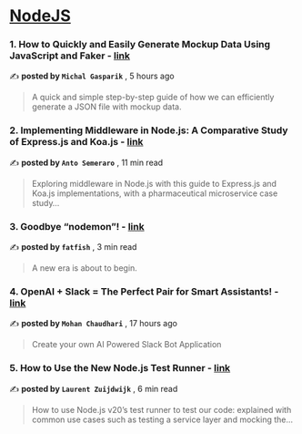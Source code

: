 
<h1><a href=https://medium.com/tag/nodejs/recommended target="_blank" rel="noopener noreferrer">NodeJS</a></h1>
<h3>1. How to Quickly and Easily Generate Mockup Data Using JavaScript and Faker - <a href=https://medium.com/@gaspm/how-to-quickly-and-easily-generate-mockup-data-using-javascript-and-faker-67a19c64c8e8?source=tag_recommended_feed---------0-84----------nodejs----------14b83511_ac1e_4366_823c_486396f5c859------- target="_blank" rel="noopener noreferrer">link</a></h3>

✍️ **posted by `Michal Gasparik`** <date> , 5 hours ago</date>

<blockquote>A quick and simple step-by-step guide of how we can efficiently generate a JSON file with mockup data.</blockquote>

<h3>2. Implementing Middleware in Node.js: A Comparative Study of Express.js and Koa.js - <a href=https://medium.com/bitsrc/implementing-middleware-in-node-js-a-comparative-study-of-express-js-and-koa-js-a93f2ebd867c?source=tag_recommended_feed---------1-107----------nodejs----------14b83511_ac1e_4366_823c_486396f5c859------- target="_blank" rel="noopener noreferrer">link</a></h3>

✍️ **posted by `Anto Semeraro`** <date> , 11 min read</date>

<blockquote>Exploring middleware in Node.js with this guide to Express.js and Koa.js implementations, with a pharmaceutical microservice case study…</blockquote>

<h3>3. Goodbye “nodemon”! - <a href=https://medium.com/javascript-in-plain-english/goodbye-nodemon-3c0a77a9f74c?source=tag_recommended_feed---------2-85----------nodejs----------14b83511_ac1e_4366_823c_486396f5c859------- target="_blank" rel="noopener noreferrer">link</a></h3>

✍️ **posted by `fatfish`** <date> , 3 min read</date>

<blockquote>A new era is about to begin.</blockquote>

<h3>4. OpenAI + Slack = The Perfect Pair for Smart Assistants! - <a href=https://medium.com/globant/openai-slack-the-perfect-pair-for-smart-assistants-666ca1ad38f?source=tag_recommended_feed---------3-84----------nodejs----------14b83511_ac1e_4366_823c_486396f5c859------- target="_blank" rel="noopener noreferrer">link</a></h3>

✍️ **posted by `Mohan Chaudhari`** <date> , 17 hours ago</date>

<blockquote>Create your own AI Powered Slack Bot Application</blockquote>

<h3>5. How to Use the New Node.js Test Runner - <a href=https://medium.com/bitsrc/how-to-use-the-new-node-js-test-runner-3a347289732?source=tag_recommended_feed---------4-107----------nodejs----------14b83511_ac1e_4366_823c_486396f5c859------- target="_blank" rel="noopener noreferrer">link</a></h3>

✍️ **posted by `Laurent Zuijdwijk`** <date> , 6 min read</date>

<blockquote>How to use Node.js v20’s test runner to test our code: explained with common use cases such as testing a service layer and mocking the…</blockquote>

